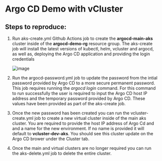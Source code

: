 # Argo CD Demo with vCluster

## Steps to reproduce:
  1. Run aks-create.yml Github Actions job to create the **argocd-main-aks** cluster inside of the **argocd-demo-rg** resource group.
     The aks-create job will install the latest versions of kubectl, helm, vcluster and argocd, as well as, deploying the Argo CD application and providing the login credentials

     ![image](https://github.com/talbot2/argocd/assets/99027661/4e3548b5-c52a-4cd1-9663-d90627d03515)

  3. Run the argocd-password.yml job to update the password from the intial password provided by Argo CD to a more secure permanent password. This job requires running the *argocd login* command.
     For this command to run successfully the user is required to input the Argo CD host IP address and the temporary password provided by Argo CD. These values have been provided as part of the aks-create job.

  4. Once the new password has been created you can run the vcluster-create.yml job to create a new virtual cluster inside of the main aks cluster. You are required to provide the host IP address of Argo Cd and
     and a name for the new environment. If no name is provided it will default to **vcluster-dev-aks**. You should see this cluster update on the Argo CD brower under the Cluster tab.

  5. Once the main and virtual clusters are no longer required you can run the aks-delete.yml job to delete the entire cluster.
